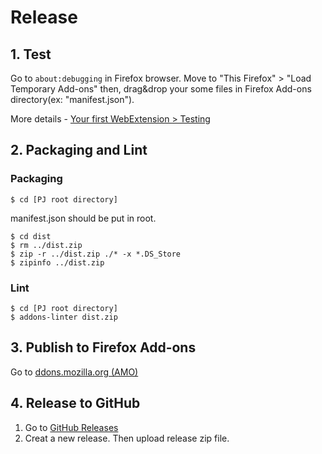# Release
## 1. Test
Go to `about:debugging` in Firefox browser. Move to "This Firefox" > "Load Temporary Add-ons" then, drag&drop your some files in Firefox Add-ons directory(ex: "manifest.json").

More details - [Your first WebExtension > Testing](https://developer.mozilla.org/ja/docs/Mozilla/Add-ons/WebExtensions/Your_first_WebExtension#Testing)

## 2. Packaging and Lint
### Packaging
```
$ cd [PJ root directory]
```

manifest.json should be put in root.

```
$ cd dist
$ rm ../dist.zip
$ zip -r ../dist.zip ./* -x *.DS_Store
$ zipinfo ../dist.zip
```

### Lint
```
$ cd [PJ root directory]
$ addons-linter dist.zip
```

## 3. Publish to Firefox Add-ons
Go to [ddons.mozilla.org (AMO)](https://addons.mozilla.org/ja/developers/addon/submit/distribution)

## 4. Release to GitHub
1. Go to [GitHub Releases](https://github.com/256hax/google-search-focus/releases)
2. Creat a new release. Then upload release zip file.
